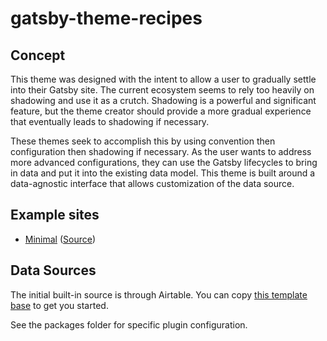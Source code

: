 # gatsby-theme-recipes

## Concept
This theme was designed with the intent to allow a user to gradually settle into their Gatsby site. The current ecosystem seems to rely too heavily on shadowing and use it as a crutch. Shadowing is a powerful and significant feature, but the theme creator should provide a more gradual experience that eventually leads to shadowing if necessary.

These themes seek to accomplish this by using convention then configuration then shadowing if necessary. As the user wants to address more advanced configurations, they can use the Gatsby lifecycles to bring in data and put it into the existing data model. This theme is built around a data-agnostic interface that allows customization of the data source.

## Example sites
- [Minimal](https://gatsby-theme-recipes-minimal.netlify.com/) ([Source](https://github.com/jbolda/gatsby-theme-recipes/tree/master/examples/minimal))

## Data Sources
The initial built-in source is through Airtable. You can copy [this template base](https://airtable.com/shr72BUaM4649U7ll) to get you started.

See the packages folder for specific plugin configuration.
